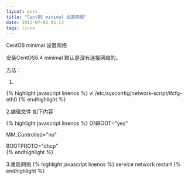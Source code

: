 ```yaml
---
layout: post
title: "CentOS minimal 设置网络"
date: 2013-07-02 15:13
tags: linux
---
```

CentOS minimal 设置网络

安装CentOS6.4 minimal 默认是没有连接网络的。

方法：

1.
{% highlight javascript linenos %}
 vi /etc/sysconfig/network-script/ifcfg-eth0
{% endhighlight %}

<!-- more -->

2.编辑文件 如下内容

{% highlight javascript linenos %}
 ONBOOT="yes"  

 MM_Controlled="no"  

 BOOTPROTO="dhcp"  
{% endhighlight %}

3.重启网络
{% highlight javascript linenos %}
 service network restart
{% endhighlight %}